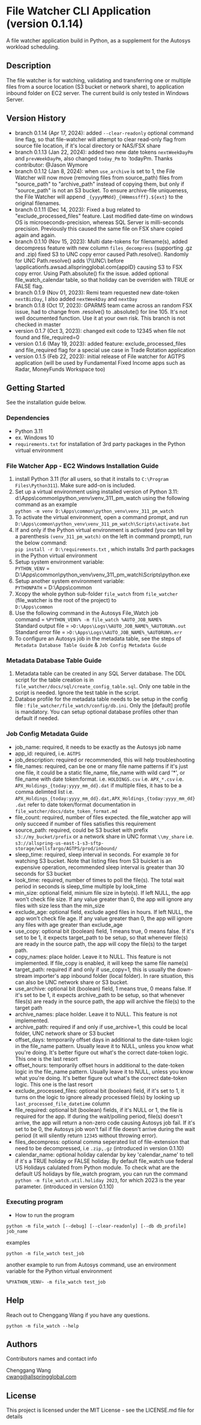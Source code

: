 # File Watcher CLI Application (version 0.1.14)

A file watcher application build in Python, as a supplement for the Autosys workload scheduling. 

## Description

The file watcher is for watching, validating and transferring one or multiple files from a source location (S3 bucket or network share), to application inbound folder on EC2 server. The current build is only tested in Windows Server. 

## Version History
* branch 0.1.14 (Apr 17, 2024): added `--clear-readonly` optional command line flag, so that file-watcher will attempt to clear read-only flag from source file location, if it's local directory or NAS/FSX share 
* branch 0.1.13 (Jan 22, 2024): added two new date tokens `nextWeekDayPm` and `prevWeekDayPm`, also changed `today_Pm` to `todayPm. Thanks contributor: @Jason Wymore
* branch 0.1.12 (Jan 8, 2024): when `use_archive` is set to 1, the File Watcher will now move (removing files from source_path)  files from "source_path" to "archive_path" instead of copying them, but only if "source_path" is not an S3 bucket. To ensure archive-file uniqueness, the File Watcher will append `_{yyyyMMdd}_{HHmmssfff}.${ext}` to the original filenames.
* branch 0.1.11 (Dec 14, 2023): Fixed a bug related to "exclude_processed_files" feature. Last modified date-time on windows OS is microseconds-precision, whereas SQL Server is milli-seconds precision. Previously this caused the same file on FSX share copied again and again. 
* branch 0.1.10 (Nov 15, 2023): 
Multi date-tokens for filename(s), 
added decompress feature with new column `files_decompress` (supporting .gz and .zip)
fixed S3 to UNC copy error caused Path.resolve(). Randomly for UNC Path.resolve() adds \\?\UNC\ before \applicationfs.awsad.allspringglobal.com\{appID} causing S3 to FSX copy error. Using Path.absolute() fix the issue. 
added optional file_watch_calendar table, so that holiday can be overriden with TRUE or FALSE flag.
* branch 0.1.9  (Nov 01, 2023): Remi team requested new date-token `nextBizDay`, I also added `nextWeekDay` and `nextDay`
* branch 0.1.8  (Oct 17, 2023): GPARMS team came across an random FSX issue, had to change from .resolve() to .absolute() for line 105. It's not well documented function. Use it at your own risk. This branch is not checked in master
* version 0.1.7 (Oct 3, 2023): changed exit code to 12345 when file not found and file_required=0
* version 0.1.6 (May 19, 2023): added feature: exclude_processed_files and file_required flag for a special use case in Trade Rotation application
* version 0.1.5 (Feb 22, 2023): initial release of File watcher for AGTPS application (will be used by Fundamental Fixed Income apps such as Radar, MoneyFunds Workspace too) 

## Getting Started

 See the installation guide below.

### Dependencies

* Python 3.11
* ex. Windows 10
* `requirements.txt` for installation of 3rd party packages in the Python virtual environment


### File Watcher App - EC2 Windows Installation Guide

1. install Python 3.11 (for all users, so that it installs to `C:\Program Files\Python311`). Make sure  add-on is included.
2. Set up a virtual environment using installed version of Python 3.11: d:\Apps\common\python_venv\venv_311_pm_watch
using the following command as an example   
`python -m venv D:\Apps\common\python_venv\venv_311_pm_watch`
3. To activate the virtual environment, open a command prompt, and run   `D:\Apps\common\python_venv\venv_311_pm_watch\Scripts\activate.bat`
4. If and only if the Python virtual environment is activated (you can tell by a parenthesis `(venv_311_pm_watch)` on the left in command prompt), run the below command:  
`pip install -r D:\requirements.txt` 
, which installs 3rd parth packages in the Python virtual environment
5. Setup system environment variable:    
`PYTHON_VENV`  =  D:\Apps\common\python_venv\venv_311_pm_watch\Scripts\python.exe
6. Setup another system environment variable:   
`PYTHONPATH` = D:\Apps\common
7. Xcopy the whole python sub-folder `file_watch` from `file_watcher` (file_watcher is the root of the project) to   
`D:\Apps\common`
8. Use the following command in the Autosys File_Watch job   
command = ```%PYTHON_VENV% -m file_watch %AUTO_JOB_NAME%```   
Standard output file = `>D:\Apps\Logs\%AUTO_JOB_NAME%_%AUTORUN%.out`   
Standard error file = `>D:\Apps\Logs\%AUTO_JOB_NAME%_%AUTORUN%.err`
9. To configure an Autosys job in the metadata table, see the steps of `Metadata Database Table Guide` & `Job Config Metadata Guide`

### Metadata Database Table Guide
1. Metadata table can be created in any SQL Server database. The DDL script for the table creation is in `file_watcher/docs/sql/create_config_table.sql`. Only one table in the script is needed. Ignore the test table in the script.
2. Databse profile for the metadata table needs to be setup in the config file : `file_watcher/file_watch/config/db.ini`. Only the [default] profile is mandatory. You can setup optional database profiles other than default if needed.

### Job Config Metadata Guide
* job_name: required, it needs to be exactly as the Autosys job name
* app_id: required, i.e. `AGTPS`
* job_description: required or recommended, this will help troubleshooting
* file_names:  required, can be one or many file name patterns
if it's just one file, it could be a static file_name, file_name with wild card '*', or file_name with date token:format.
i.e.  `HOLDINGS.csv`
i.e.  `APX_*.csv`
i.e.  `APX_Holdings_{today:yyyy_mm_dd}.dat`
if multiple files, it has to be a comma delimted list
i.e. `APX_Holdings_{today:yyyy_mm_dd}.dat,APX_Holdings_{today:yyyy_mm_dd}.dat`
refer to date token/format documentation in `file_watcher/docs/date_token_format.md`
* file_count: required, number of files expected. the file_watcher app will only succeed if number of files satisfies this requirement
* source_path: required, could be S3 bucket with prefix `s3://my_bucket/prefix` or a network share in UNC format `\\my_share`
i.e.  `s3://allspring-us-east-1-s3-sftp-storage/wellsfargo/AGTPS/prod/inbound/`
* sleep_time: required, sleep interval in seconds. For example `30` for watching S3 bucket. Note that listing files from S3 buicket is an expensive operation, recommended sleep interval is greater than 30 seconds for S3 bucket
* look_time: required, number of times to poll the file(s). The total wait period in seconds is sleep_time multiple by look_time
* min_size: optional field, minium file size in byte(s). If left NULL, the app won't check file size. If any value greater than 0, the app will ignore any files with size less than the min_size
* exclude_age: optional field, exclude aged files in hours. If left NULL, the app won't check file age. If any value greater than 0, the app will ignore any files with age greater than exclude_age
* use_copy: optional bit (boolean) field, 1 means true, 0 means false. If it's set to be 1, it expects target_path to be setup, so that whenever file(s) are ready in the source path, the app will copy the file(s) to the target path.
* copy_names: place holder.  Leave it to NULL. This feature is not implemented. If file_copy is enabled, it will keep the same file name(s)
* target_path: required if and only if use_copy=1, this is usually the down-stream importer's app inbound folder (local folder). In rare situation, this can also be UNC network share or S3 bucket.
* use_archive: optional bit (boolean) field, 1 means true, 0 means false. If it's set to be 1, it expects archive_path to be setup, so that whenever files(s) are ready in the source path, the app will archive the file(s) to the target path
* archive_names: place holder.  Leave it to NULL. This feature is not implemented. 
* archive_path: required if and only if use_archive=1, this could be local folder, UNC network share or S3 bucket
* offset_days: temporarily offset days in additional to the date-token logic in the file_name pattern.  Usually leave it to NULL, unless you know what you're doing. It's better figure out what's the correct date-token logic. This one is the last resort
* offset_hours: temporarily offset hours in additional to the date-token logic in the file_name pattern.  Usually leave it to NULL, unless you know what you're doing. It's better figure out what's the correct date-token logic. This one is the last resort
* exclude_processed_files: optional bit (boolean) field, if it's set to 1, it turns on the logic to ignore already processed file(s) by looking up `last_processed_file_datetime` column
* file_required: optional bit (boolean) fields, if it's NULL or 1, the file is required for the app. If during the wait/polling period, file(s) doesn't arrive, the app will return a non-zero code causing Autosys job fail. If it's set to be 0, the Autosys job won't fail if file doesn't arrive during the wait period (it will silently return `12345` without throwing error).
* files_decompress: optional comma seperated list of file-extension that need to be decompressed, i.e `.zip,.gz` (introduced in version 0.1.10)
* calendar_name: optional holiday calendar by key 'calendar_name' to tell if it's a TRUE holiday or FALSE holiday. By default file_watch use federal US Holidays calulated from Python module. To check what are the default US holidays by file_watch program, you can run the command `python -m file_watch.util.holiday 2023`, for which 2023 is the year parameter. (introduced in version 0.1.10)

### Executing program

* How to run the program   
```
python -m file_watch [--debug] [--clear-readonly] [--db db_profile] job_name
```
examples
```
python -m file_watch test_job
```
another example to run from Autosys command, use an environment variable for the Python virtual environment
```
%PYATHON_VENV~ -m file_watch test_job
```

## Help

Reach out to Chenggang Wang if you have any questions.
```
python -m file_watch --help
```

## Authors

Contributors names and contact info

Chenggang Wang  
cwang@allspringglobal.com


## License

This project is licensed under the MIT License - see the LICENSE.md file for details

